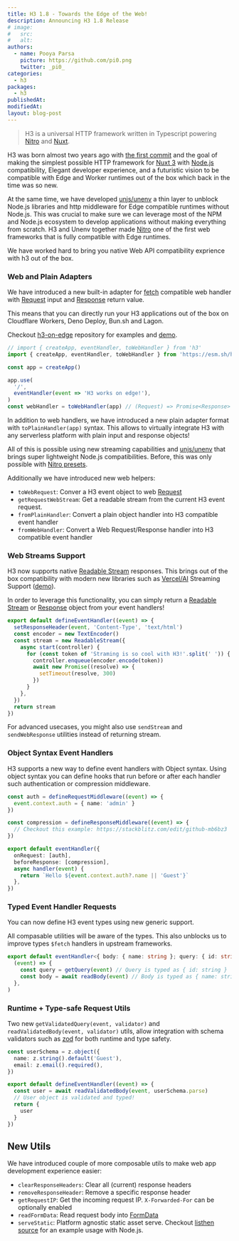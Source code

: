 ```yaml
---
title: H3 1.8 - Towards the Edge of the Web!
description: Announcing H3 1.8 Release
# image:
#   src:
#   alt:
authors:
  - name: Pooya Parsa
    picture: https://github.com/pi0.png
    twitter: _pi0_
categories:
  - h3
packages:
  - h3
publishedAt:
modifiedAt:
layout: blog-post
---
```


> H3 is a universal HTTP framework written in Typescript powering [Nitro](https://nitro.unjs.io/) and [Nuxt](https://nuxt.com/).

H3 was born almost two years ago with [the first commit](https://github.com/unjs/h3/tree/cbc8909b2003d6d5df694ab7a36aa067cc990c74) and the goal of making the simplest possible HTTP framework for [Nuxt 3](https://nuxt.com/) with [Node.js](https://nodejs.org/en) compatibility, Elegant developer experience, and a futuristic vision to be compatible with Edge and Worker runtimes out of the box which back in the time was so new.

At the same time, we have developed [unjs/unenv](https://github.com/unjs/unenv/tree/main) a thin layer to unblock Node.js libraries and http middleware for Edge compatible runtimes without Node.js. This was crucial to make sure we can leverage most of the NPM and Node.js ecosystem to develop applications without making everything from scratch. H3 and Unenv together made [Nitro](https://nitro.unjs.io) one of the first web frameworks that is fully compatible with Edge runtimes.

We have worked hard to bring you native Web API compatibility exprience with h3 out of the box.

### Web and Plain Adapters

We have introduced a new built-in adapter for [fetch](https://developer.mozilla.org/en-US/docs/Web/API/Fetch_API) compatible web handler with [Request](https://developer.mozilla.org/en-US/docs/Web/API/Request) input and [Response](https://developer.mozilla.org/en-US/docs/Web/API/Response) return value.

This means that you can directly run your H3 applications out of the box on Cloudflare Workers, Deno Deploy, Bun.sh and Lagon.

Checkout [h3-on-edge](https://github.com/pi0/h3-on-edge) repository for examples and [demo](https://h3-on-edge.deno.dev/).

```ts
// import { createApp, eventHandler, toWebHandler } from 'h3'
import { createApp, eventHandler, toWebHandler } from 'https://esm.sh/h3@1.8.0'

const app = createApp()

app.use(
  '/',
  eventHandler(event => 'H3 works on edge!'),
)
const webHandler = toWebHandler(app) // (Request) => Promise<Response>
```

In addition to web handlers, we have introduced a new plain adapter format with `toPlainHandler(app)` syntax. This allows to virtually integrate H3 with any serverless platform with plain input and response objects!

All of this is possible using new streaming capabilities and [unjs/unenv](https://unenv.unjs.io) that brings super lightweight Node.js compatibilities. Before, this was only possible with [Nitro presets](https://nitro.unjs.io/deploy).

Additionally we have introduced new web helpers:

- `toWebRequest`: Conver a H3 event object to web [Request](https://developer.mozilla.org/en-US/docs/Web/API/Request)
- `getRequestWebStream`: Get a readable stream from the current H3 event request.
- `fromPlainHandler`: Convert a plain object handler into H3 compatible event handler
- `fromWebHandler`: Convert a Web Request/Response handler into H3 compatible event handler

### Web Streams Support

H3 now supports native [Readable Stream](https://developer.mozilla.org/en-US/docs/Web/API/ReadableStream) responses. This brings out of the box compatibility with modern new libraries such as [Vercel/AI](https://github.com/vercel/ai) Streaming Support ([demo](https://github.com/Hebilicious/nuxt-openai-vercel-edge-demo)).

In order to leverage this functionality, you can simply return a [Readable Stream](https://developer.mozilla.org/en-US/docs/Web/API/ReadableStream) or [Response](https://developer.mozilla.org/en-US/docs/Web/API/Response) object from your event handlers!

```ts
export default defineEventHandler((event) => {
  setResponseHeader(event, 'Content-Type', 'text/html')
  const encoder = new TextEncoder()
  const stream = new ReadableStream({
    async start(controller) {
      for (const token of 'Straming is so cool with H3!'.split(' ')) {
        controller.enqueue(encoder.encode(token))
        await new Promise((resolve) => {
          setTimeout(resolve, 300)
        })
      }
    },
  })
  return stream
})
```

For advanced usecases, you might also use `sendStream` and `sendWebResponse` utilities instead of returning stream.

### Object Syntax Event Handlers

H3 supports a new way to define event handlers with Object syntax. Using object syntax you can define hooks that run before or after each handler such authentication or compression middleware.

```ts
const auth = defineRequestMiddleware((event) => {
  event.context.auth = { name: 'admin' }
})

const compression = defineResponseMiddleware((event) => {
  // Checkout this example: https://stackblitz.com/edit/github-mb6bz3
})

export default eventHandler({
  onRequest: [auth],
  beforeResponse: [compression],
  async handler(event) {
    return `Hello ${event.context.auth?.name || 'Guest'}`
  },
})
```

### Typed Event Handler Requests

You can now define H3 event types using new generic support.

All compasable utilities will be aware of the types. This also unblocks us to improve types `$fetch` handlers in upstream frameworks.

```ts
export default eventHandler<{ body: { name: string }; query: { id: string } }>(
  (event) => {
    const query = getQuery(event) // Query is typed as { id: string }
    const body = await readBody(event) // Body is typed as { name: string }
  },
)
```

### Runtime + Type-safe Request Utils

Two new `getValidatedQuery(event, validator)` and `readValidatedBody(event, validator)` utils, allow integration with schema validators such as [zod](https://zod.dev/) for both runtime and type safety.

```ts
const userSchema = z.object({
  name: z.string().default('Guest'),
  email: z.email().required(),
})

export default defineEventHandler((event) => {
  const user = await readValidatedBody(event, userSchema.parse)
  // User object is validated and typed!
  return {
    user
  }
})
```

## New Utils

We have introduced couple of more composable utils to make web app development experience easier:

- `clearResponseHeaders`: Clear all (current) response headers
- `removeResponseHeader`: Remove a specific response header
- `getRequestIP`: Get the incoming request IP. `X-Forwarded-For` can be optionally enabled
- `readFormData`: Read request body into [FormData](https://developer.mozilla.org/en-US/docs/Web/API/FormData)
- `serveStatic`: Platform agnostic static asset serve. Checkout [listhen source](https://github.com/unjs/listhen/blob/af6ea3af3fec4289c00b0ba589ca6f63c6a5dbbd/src/server/dev.ts#L66) for an example usage with Node.js.
